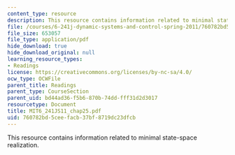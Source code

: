 ```yaml
---
content_type: resource
description: This resource contains information related to minimal state-space realization.
file: /courses/6-241j-dynamic-systems-and-control-spring-2011/760782bd5ceefacb37bf8719dc23dfcb_MIT6_241JS11_chap25.pdf
file_size: 653057
file_type: application/pdf
hide_download: true
hide_download_original: null
learning_resource_types:
- Readings
license: https://creativecommons.org/licenses/by-nc-sa/4.0/
ocw_type: OCWFile
parent_title: Readings
parent_type: CourseSection
parent_uid: bd44ad36-f5b6-870b-74dd-fff31d2d3017
resourcetype: Document
title: MIT6_241JS11_chap25.pdf
uid: 760782bd-5cee-facb-37bf-8719dc23dfcb
---
```

This resource contains information related to minimal state-space realization.